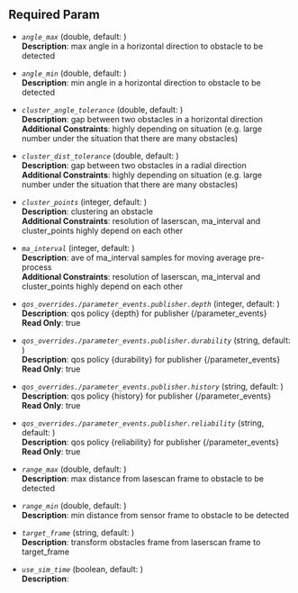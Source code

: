 ## Required Param
- *`angle_max`* (double, default: )  
  **Description**:  max angle in a horizontal direction to obstacle to be detected  

- *`angle_min`* (double, default: )  
  **Description**:  min angle in a horizontal direction to obstacle to be detected  

- *`cluster_angle_tolerance`* (double, default: )  
  **Description**:  gap between two obstacles in a horizontal direction  
  **Additional Constraints**: highly depending on situation (e.g. large number under the situation that there are many obstacles) 

- *`cluster_dist_tolerance`* (double, default: )  
  **Description**:  gap between two obstacles in a radial direction  
  **Additional Constraints**: highly depending on situation (e.g. large number under the situation that there are many obstacles) 

- *`cluster_points`* (integer, default: )  
  **Description**:  clustering an obstacle  
  **Additional Constraints**: resolution of laserscan, ma_interval and cluster_points highly depend on each other 

- *`ma_interval`* (integer, default: )  
  **Description**:  ave of ma_interval samples for moving average pre-process  
  **Additional Constraints**: resolution of laserscan, ma_interval and cluster_points highly depend on each other 

- *`qos_overrides./parameter_events.publisher.depth`* (integer, default: )  
  **Description**:  qos policy {depth} for publisher {/parameter_events}  
  **Read Only**: true

- *`qos_overrides./parameter_events.publisher.durability`* (string, default: )  
  **Description**:  qos policy {durability} for publisher {/parameter_events}  
  **Read Only**: true

- *`qos_overrides./parameter_events.publisher.history`* (string, default: )  
  **Description**:  qos policy {history} for publisher {/parameter_events}  
  **Read Only**: true

- *`qos_overrides./parameter_events.publisher.reliability`* (string, default: )  
  **Description**:  qos policy {reliability} for publisher {/parameter_events}  
  **Read Only**: true

- *`range_max`* (double, default: )  
  **Description**:  max distance from lasescan frame to obstacle to be detected  

- *`range_min`* (double, default: )  
  **Description**:  min distance from sensor frame to obstacle to be detected  

- *`target_frame`* (string, default: )  
  **Description**:  transform obstacles frame from laserscan frame to target_frame  

- *`use_sim_time`* (boolean, default: )  
  **Description**:   

